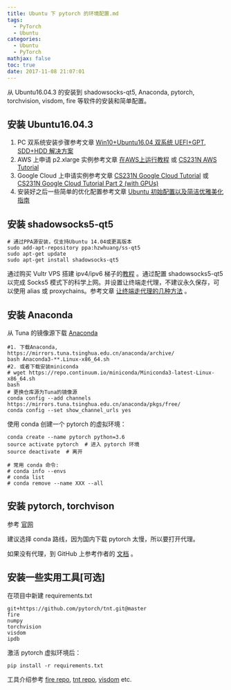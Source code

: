 ```yaml
---
title: Ubuntu 下 pytorch 的环境配置.md
tags:
  - PyTorch
  - Ubuntu
categories:
  - Ubuntu
  - PyTorch
mathjax: false
toc: true
date: 2017-11-08 21:07:01
---
```


从 Ubuntu16.04.3 的安装到 shadowsocks-qt5, Anaconda, pytorch, torchvision, visdom, fire 等软件的安装和简单配置。

<!--more-->

## 安装 Ubuntu16.04.3

1. PC 双系统安装步骤参考文章 [Win10+Ubuntu16.04 双系统 UEFI+GPT, SDD+HDD 解决方案](http://dday.top/2017/09/14/Win10+Ubuntu16.04%20%E5%8F%8C%E7%B3%BB%E7%BB%9F%20UEFI+GPT,%20SDD+HDD%20%E8%A7%A3%E5%86%B3%E6%96%B9%E6%A1%88/)
2. AWS 上申请 p2.xlarge 实例参考文章 [在AWS上运行教程](http://zh.gluon.ai/chapter_preface/aws.html) 或 [CS231N AWS Tutorial](http://cs231n.github.io/aws-tutorial/)
3. Google Cloud 上申请实例参考文章 [CS231N Google Cloud Tutorial](http://cs231n.github.io/gce-tutorial/) 或 [CS231N Google Cloud Tutorial Part 2 (with GPUs)](http://cs231n.github.io/gce-tutorial-gpus/)
4. 安装好之后一些简单的优化配置参考文章 [Ubuntu 初始配置以及简洁优雅美化指南](http://dday.top/2017/09/26/Ubuntu%20%E5%88%9D%E5%A7%8B%E9%85%8D%E7%BD%AE%E4%BB%A5%E5%8F%8A%E7%AE%80%E6%B4%81%E4%BC%98%E9%9B%85%E7%BE%8E%E5%8C%96%E6%8C%87%E5%8D%97/)

## 安装 shadowsocks5-qt5

```shell
# 通过PPA源安装，仅支持Ubuntu 14.04或更高版本
sudo add-apt-repository ppa:hzwhuang/ss-qt5
sudo apt-get update
sudo apt-get install shadowsocks-qt5
```

通过购买 Vultr VPS 搭建 ipv4/ipv6 梯子的[教程](http://blog.csdn.net/QingHeShiJiYuan/article/details/53330581) 。通过配置 shadowsocks5-qt5 以完成 Socks5 模式下的科学上网。并设置让终端走代理，不建议永久保存，可以使用 alias 或 proxychains。参考文章 [让终端走代理的几种方法](https://blog.fazero.me/2015/09/15/%E8%AE%A9%E7%BB%88%E7%AB%AF%E8%B5%B0%E4%BB%A3%E7%90%86%E7%9A%84%E5%87%A0%E7%A7%8D%E6%96%B9%E6%B3%95/) 。

## 安装 Anaconda

从 Tuna 的镜像源下载 [Anaconda](https://mirrors.tuna.tsinghua.edu.cn/anaconda/archive/)

```shell
#1. 下载Anaconda, https://mirrors.tuna.tsinghua.edu.cn/anaconda/archive/
bash Anaconda3-**.Linux-x86_64.sh
#2. 或者下载安装miniconda
# wget https://repo.continuum.io/miniconda/Miniconda3-latest-Linux-x86_64.sh
bash
# 更换仓库源为Tuna的镜像源
conda config --add channels https://mirrors.tuna.tsinghua.edu.cn/anaconda/pkgs/free/
conda config --set show_channel_urls yes
```

使用 conda 创建一个 pytorch 的虚拟环境：

```
conda create --name pytorch python=3.6
source activate pytorch  # 进入 pytorch 环境
source deactivate  # 离开

# 常用 conda 命令:
# conda info --envs
# conda list
# conda remove --name XXX --all
```



## 安装 pytorch, torchvison

参考 [官网](http://pytorch.org/) 

建议选择 conda 路线，因为国内下载 pytorch 太慢，所以要打开代理。

如果没有代理，到 GitHub 上参考作者的 [文档](https://github.com/pytorch/pytorch#from-source) 。



## 安装一些实用工具[可选]

在项目中新建 requirements.txt

```
git+https://github.com/pytorch/tnt.git@master
fire
numpy
torchvision
visdom
ipdb
```

激活 pytorch 虚拟环境后：

```shell
pip install -r requirements.txt
```

工具介绍参考 [fire repo](https://github.com/google/python-fire), [tnt repo](https://github.com/pytorch/tnt), [visdom](https://github.com/facebookresearch/visdom) etc.